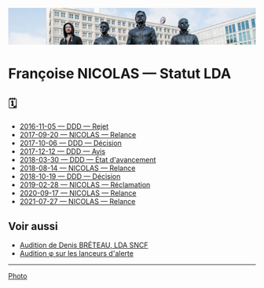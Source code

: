 ![img](../_aux/anythingtosay_Commons.png)
# Françoise NICOLAS — Statut LDA

## 🗓
* [2016-11-05 — DDD — Rejet](../pieces/identifiant/33f3aaf4)
* [2017-09-20 — NICOLAS — Relance](../pieces/identifiant/7e00f9e)
* [2017-10-06 — DDD — Décision](../pieces/identifiant/1e441ef6)
* [2017-12-12 — DDD — Avis](../pieces/identifiant/daa2a08f)
* [2018-03-30 — DDD — État d'avancement](../pieces/identifiant/9542e25d)
* [2018-08-14 — NICOLAS — Relance](../pieces/identifiant/f9f63068)
* [2018-10-19 — DDD — Décision](../pieces/identifiant/9d15d781)
* [2019-02-28 — NICOLAS — Réclamation](../pieces/identifiant/fcb4a39b)
* [2020-09-17 — NICOLAS — Relance](../pieces/identifiant/7e00f9e)
* [2021-07-27 — NICOLAS — Relance](../pieces/identifiant/5d6695f2)

<!--
## Autre
<details>
  <summary>4è congrès éthique — Rencontre avec Jacques TOUBON </summary>

* Date: 2018-03-30
* [Congrès](../pieces/identifiant/e1b9d831)
* [Minutes](../pieces/identifiant/17dee7ea)
</details>

-->

## Voir aussi
* [Audition de Denis BRÉTEAU, LDA SNCF](./divers-breteau.md)
* [Audition φ sur les lanceurs d'alerte](https://github.com/francoise-nicolas/audition-phi)

---
[Photo](./cewiki-attrib.md#anythingtosay)
